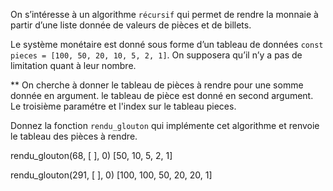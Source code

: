 On s’intéresse à un algorithme `récursif` qui permet de rendre la monnaie à partir d’une liste donnée de valeurs de pièces et de billets.

Le système monétaire est donné sous forme d’un tableau de données `const pieces = [100, 50, 20, 10, 5, 2, 1]`. On supposera qu’il n’y a pas de limitation quant à leur nombre.

** On cherche à donner le tableau de pièces à rendre pour une somme donnée en argument. le tableau de pièce est donné en second argument. Le troisième paramétre et l'index sur le tableau pieces.

Donnez la fonction `rendu_glouton` qui implémente cet algorithme et renvoie le tableau des pièces à rendre.

rendu_glouton(68, [ ], 0)
[50, 10, 5, 2, 1]

rendu_glouton(291, [ ], 0)
[100, 100, 50, 20, 20, 1]

